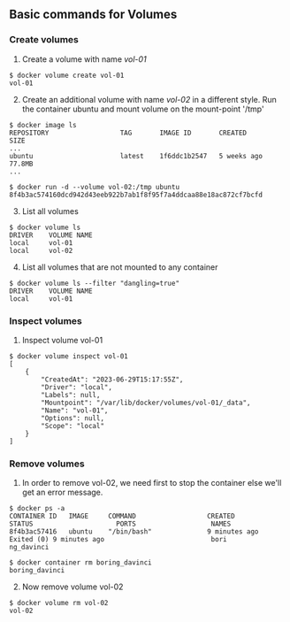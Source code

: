 ## Basic commands for Volumes
### Create volumes
1. Create a volume with name *vol-01* 
```
$ docker volume create vol-01
vol-01
```
2. Create an additional volume with name *vol-02* in a different style.
Run the container ubuntu and mount volume on the mount-point '/tmp'
```
$ docker image ls
REPOSITORY                  TAG       IMAGE ID       CREATED        SIZE
...
ubuntu                      latest    1f6ddc1b2547   5 weeks ago    77.8MB
...

$ docker run -d --volume vol-02:/tmp ubuntu
8f4b3ac574160dcd942d43eeb922b7ab1f8f95f7a4ddcaa88e18ac872cf7bcfd
```
3. List all volumes
```
$ docker volume ls
DRIVER    VOLUME NAME
local     vol-01     
local     vol-02  
```
4. List all volumes that are not mounted to any container
```
$ docker volume ls --filter "dangling=true"
DRIVER    VOLUME NAME
local     vol-01
```

### Inspect volumes
1. Inspect volume vol-01
```
$ docker volume inspect vol-01
[
    {
        "CreatedAt": "2023-06-29T15:17:55Z",
        "Driver": "local",
        "Labels": null,
        "Mountpoint": "/var/lib/docker/volumes/vol-01/_data",
        "Name": "vol-01",
        "Options": null,
        "Scope": "local"
    }
]
```

### Remove volumes
1. In order to remove vol-02, we need first to stop the container 
else we'll get an error message.
```
$ docker ps -a
CONTAINER ID   IMAGE     COMMAND                  CREATED         STATUS                     PORTS                   NAMES
8f4b3ac57416   ubuntu    "/bin/bash"              9 minutes ago   Exited (0) 9 minutes ago                           bori
ng_davinci

$ docker container rm boring_davinci
boring_davinci
```

2. Now remove volume vol-02
```
$ docker volume rm vol-02
vol-02
```